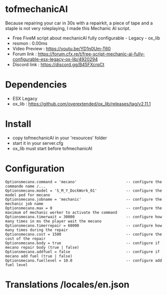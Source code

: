 # tofmechanicAI

Because repairing your car in 30s with a repairkit, a piece of tape and a staple is not very roleplaying, I made this Mechanic AI script.

* Free FiveM script about mechanicAI fully configurable - Legacy - ox_lib
* resmon : 0.00ms
* Video Preview : https://youtu.be/YD1n0Um-T60
* Forum link : https://forum.cfx.re/t/free-script-mechanic-ai-fully-configurable-esx-legacy-ox-lib/4920294
* Discord link : https://discord.gg/B45FXcrqCt

# Dependencies

* ESX Legacy
* ox_lib : https://github.com/overextended/ox_lib/releases/tag/v2.11.1

# Install

* copy tofmechanicAI in your 'resources' folder
* start it in your server.cfg
* ox_lib must start before tofmechanicAI

# Configuration

```
Optionsmecano.command = 'mecano'                      -- configure the commande name /...
Optionsmecano.model = 'S_M_Y_DockWork_01'             -- configure the model ped for mecano
Optionsmecano.jobname = 'mechanic'                    -- configure the mechanic job name
Optionsmecano.max = 0                                 -- configure the maximum of mechanic worker to activate the command
Optionsmecano.timerwait = 30000                       -- configure how many times in ms the player wait the mecano 
Optionsmecano.timerrepair = 60000                     -- configure how many times during the repair 
Optionsmecano.cost = 1500                             -- configure the cost of the repair
Optionsmecano.body = true                             -- configure if mecano repair body (true | false)
Optionsmecano.addfuel = false                         -- configure if mecano add fuel (true | false)
Optionsmecano.fuellevel = 10.0                        -- configure add fuel level
```
# Translations /locales/en.json

